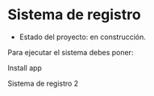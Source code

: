 <h1> Sistema de registro</h1>

- Estado del proyecto: en construcción.

Para ejecutar el sistema debes poner: 

Install app

Sistema de registro 2

